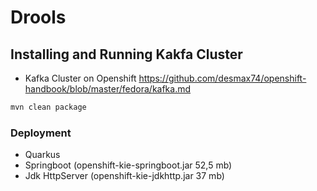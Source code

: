 # Drools 

## Installing and Running Kakfa Cluster
- Kafka Cluster on Openshift
https://github.com/desmax74/openshift-handbook/blob/master/fedora/kafka.md

```sh
mvn clean package
```
### Deployment

- Quarkus
- Springboot     (openshift-kie-springboot.jar 52,5 mb)
- Jdk HttpServer (openshift-kie-jdkhttp.jar 37 mb)
